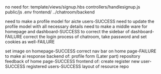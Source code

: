 no need for:
 template/views/signup.hbs
 controllers/handlesignup.js
 public/js
 .env
 frontend/
 ../chatroom/backend

need to make a profile model for aicte users-SUCCESS
need to update the profile model with all necessary details
need to make a middle ware for homepage and dashboard-SUCCESS
to correct the sidebar of dashboard-FAILURE
correct the login process of chatroom, take password and set cookies as well-FAILURE

set image on homepage-SUCCESS
correct nav bar on home page-FAILURE
to make ai response
backend of:
    profile form (Later part)
    repository
    feedback of home page-SUCCESS
frontend of:
    create register new user-SUCCESS
    registered users-SUCCESS
    layout of resource repo